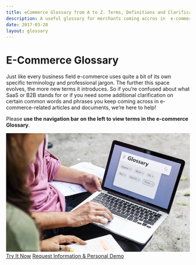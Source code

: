 ```yaml
---
title: eCommerce Glossary from A to Z. Terms, Definitions and Clarifications - Virto Commerce
description: A useful glossary for merchants coming accros in  e-commerce-related acticles and documents, as well as additional clarifications on certain common words and phrases
date: 2017-03-28
layout: glossary
---
```

<div class="business-cnt">
	<div class="head">
		<h1 class="title">E-Commerce Glossary</h1>
	</div>
	<p>Just like every business field e-commerce uses quite a bit of its own specific terminology and professional jargon. The further this space evolves, the more new terms it introduces. So if you’re confused about what SaaS or B2B stands for or if you need some additional clarification on certain common words and phrases you keep coming across in e-commerce-related articles and documents, we’re here to help!</p>
	<p>Please <strong>use the navigation bar on the left to view terms in the e-commerce Glossary</strong>.</p>
	<img alt="Virto Commerce - Glossary" src="assets/images/glossary.jpg" />
	<div class="buttons">
		<a class="button fill" href="/try-now">Try It Now</a>
		<a class="button fill" href="/contact-us">Request Information & Personal Demo</a>
	</div>
</div>
